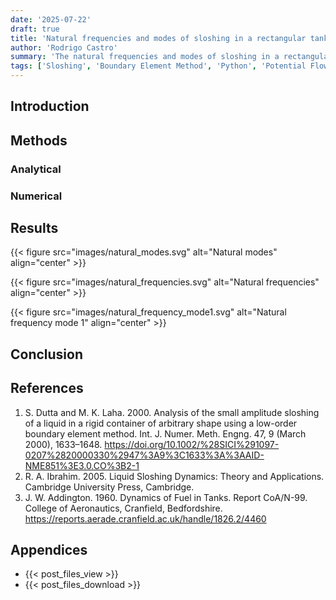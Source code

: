 ```yaml
---
date: '2025-07-22'
draft: true
title: 'Natural frequencies and modes of sloshing in a rectangular tank'
author: 'Rodrigo Castro'
summary: 'The natural frequencies and modes of sloshing in a rectangular tank are obtained through solution of a potential flow.'
tags: ['Sloshing', 'Boundary Element Method', 'Python', 'Potential Flow']
---
```


## Introduction


## Methods

### Analytical

### Numerical

## Results

{{< figure src="images/natural_modes.svg" alt="Natural modes" align="center" >}}

{{< figure src="images/natural_frequencies.svg" alt="Natural frequencies" align="center" >}}

{{< figure src="images/natural_frequency_mode1.svg" alt="Natural frequency mode 1" align="center" >}}

## Conclusion


## References
1. S. Dutta and M. K. Laha. 2000. Analysis of the small amplitude sloshing of a liquid in a rigid container of arbitrary shape using a low-order boundary element method. Int. J. Numer. Meth. Engng. 47, 9 (March 2000), 1633–1648. https://doi.org/10.1002/%28SICI%291097-0207%2820000330%2947%3A9%3C1633%3A%3AAID-NME851%3E3.0.CO%3B2-1
2. R. A. Ibrahim. 2005. Liquid Sloshing Dynamics: Theory and Applications. Cambridge University Press, Cambridge.
3. J. W. Addington. 1960. Dynamics of Fuel in Tanks. Report CoA/N-99. College of Aeronautics, Cranfield, Bedfordshire. https://reports.aerade.cranfield.ac.uk/handle/1826.2/4460

## Appendices
* {{< post_files_view >}}
* {{< post_files_download >}}

<!--Links-->
[twodubem]: https://github.com/rodpcastro/twodubem
